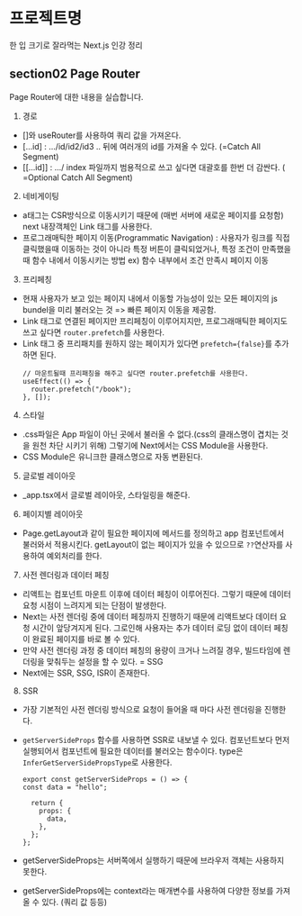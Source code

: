 # 프로젝트명

한 입 크기로 잘라먹는 Next.js 인강 정리

## section02 Page Router

Page Router에 대한 내용을 실습합니다.

1. 경로

- []와 useRouter를 사용하여 쿼리 값을 가져온다.
- [...id] : .../id/id2/id3 .. 뒤에 여러개의 id를 가져올 수 있다. (=Catch All Segment)
- [[...id]] : .../ index 파일까지 범용적으로 쓰고 싶다면 대괄호를 한번 더 감싼다. ( =Optional Catch All Segment)

2. 네비게이팅

- a태그는 CSR방식으로 이동시키기 때문에 (매번 서버에 새로운 페이지를 요청함) next 내장객체인 Link 태그를 사용한다.
- 프로그래매틱한 페이지 이동(Programmatic Navigation) : 사용자가 링크를 직접 클릭했을때 이동하는 것이 아니라 특정 버튼이 클릭되었거나, 특정 조건이 만족했을때 함수 내에서 이동시키는 방법
  ex) 함수 내부에서 조건 만족시 페이지 이동

3. 프리페칭

- 현재 사용자가 보고 있는 페이지 내에서 이동할 가능성이 있는 모든 페이지의 js bundel을 미리 불러오는 것 => 빠른 페이지 이동을 제공함.
- Link 태그로 연결된 페이지만 프리페칭이 이루어지지만, 프로그래매틱한 페이지도 쓰고 싶다면 `router.prefetch`를 사용한다.
- Link 태그 중 프리패치를 원하지 않는 페이지가 있다면 `prefetch={false}`를 추가하면 된다.
  ```
  // 마운트될때 프리패칭을 해주고 싶다면 router.prefetch를 사용한다.
  useEffect(() => {
    router.prefetch("/book");
  }, []);
  ```

4. 스타일

- .css파일은 App 파일이 아닌 곳에서 불러올 수 없다.(css의 클래스명이 겹치는 것을 원천 차단 시키기 위해) 그렇기에 Next에서는 CSS Module을 사용한다.
- CSS Module은 유니크한 클래스명으로 자동 변환된다.

5. 글로벌 레이아웃

- \_app.tsx에서 글로벌 레이아웃, 스타일링을 해준다.

6. 페이지별 레이아웃

- Page.getLayout과 같이 필요한 페이지에 메서드를 정의하고 app 컴포넌트에서 불러와서 적용시킨다. getLayout이 없는 페이지가 있을 수 있으므로 `??`연산자를 사용하여 예외처리를 한다.

7. 사전 렌더링과 데이터 페칭

- 리액트는 컴포넌트 마운트 이후에 데이터 페칭이 이루어진다. 그렇기 때문에 데이터 요청 시점이 느려지게 되는 단점이 발생한다.
- Next는 사전 렌더링 중에 데이터 페칭까지 진행하기 때문에 리액트보다 데이터 요청 시간이 앞당겨지게 된다. 그로인해 사용자는 추가 데이터 로딩 없이 데이터 페칭이 완료된 페이지를 바로 볼 수 있다.
- 만약 사전 렌더링 과정 중 데이터 페칭의 용량이 크거나 느려질 경우, 빌드타임에 렌더링을 맞춰두는 설정을 할 수 있다. = SSG
- Next에는 SSR, SSG, ISR이 존재한다.

8. SSR

- 가장 기본적인 사전 렌더링 방식으로 요청이 들어올 때 마다 사전 렌더링을 진행한다.
- `getServerSideProps` 함수를 사용하면 SSR로 내보낼 수 있다. 컴포넌트보다 먼저 실행되어서 컴포넌트에 필요한 데이터를 불러오는 함수이다.
  type은 `InferGetServerSidePropsType`로 사용한다.

  ```
  export const getServerSideProps = () => {
  const data = "hello";

    return {
      props: {
        data,
      },
    };
  };
  ```

- getServerSideProps는 서버쪽에서 실행하기 때문에 브라우저 객체는 사용하지 못한다.
- getServerSideProps에는 context라는 매개변수를 사용하여 다양한 정보를 가져올 수 있다. (쿼리 값 등등)
